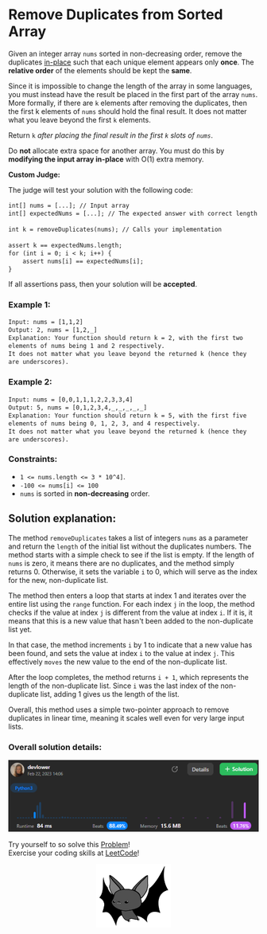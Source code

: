 # Remove Duplicates from Sorted Array

Given an integer array `nums` sorted in non-decreasing order, remove the duplicates [in-place](https://en.wikipedia.org/wiki/In-place_algorithm) such that each unique element appears only **once**. The **relative order** of the elements should be kept the **same**.

Since it is impossible to change the length of the array in some languages, you must instead have the result be placed in the first part of the array `nums`. More formally, if there are `k` elements after removing the duplicates, then the first k elements of `nums` should hold the final result. It does not matter what you leave beyond the first `k` elements.

Return `k` _after placing the final result in the first `k` slots of `nums`_.

Do **not** allocate extra space for another array. You must do this by **modifying the input array in-place** with O(1) extra memory.

**Custom Judge:**

The judge will test your solution with the following code:

```
int[] nums = [...]; // Input array
int[] expectedNums = [...]; // The expected answer with correct length

int k = removeDuplicates(nums); // Calls your implementation

assert k == expectedNums.length;
for (int i = 0; i < k; i++) {
    assert nums[i] == expectedNums[i];
}
```

If all assertions pass, then your solution will be **accepted**.

### Example 1:

```
Input: nums = [1,1,2]
Output: 2, nums = [1,2,_]
Explanation: Your function should return k = 2, with the first two elements of nums being 1 and 2 respectively.
It does not matter what you leave beyond the returned k (hence they are underscores).
```

### Example 2:

```
Input: nums = [0,0,1,1,1,2,2,3,3,4]
Output: 5, nums = [0,1,2,3,4,_,_,_,_,_]
Explanation: Your function should return k = 5, with the first five elements of nums being 0, 1, 2, 3, and 4 respectively.
It does not matter what you leave beyond the returned k (hence they are underscores).
```

### Constraints:

- `1 <= nums.length <= 3 * 10^4]`.
- `-100 <= nums[i] <= 100`
- `nums` is sorted in **non-decreasing** order.

## Solution explanation:

The method `removeDuplicates` takes a list of integers `nums` as a parameter and return the `length` of the initial list without the duplicates numbers. The method starts with a simple check to see if the list is empty. If the length of `nums` is zero, it means there are no duplicates, and the method simply returns 0. Otherwise, it sets the variable `i` to 0, which will serve as the index for the new, non-duplicate list.

The method then enters a loop that starts at index 1 and iterates over the entire list using the `range` function. For each index `j` in the loop, the method checks if the value at index `j` is different from the value at index `i`. If it is, it means that this is a new value that hasn't been added to the non-duplicate list yet.

In that case, the method increments `i` by 1 to indicate that a new value has been found, and sets the value at index `i` to the value at index `j`. This effectively `moves` the new value to the end of the non-duplicate list.

After the loop completes, the method returns `i + 1`, which represents the length of the non-duplicate list. Since `i` was the last index of the non-duplicate list, adding 1 gives us the length of the list.

Overall, this method uses a simple two-pointer approach to remove duplicates in linear time, meaning it scales well even for very large input lists.

### Overall solution details:

 <p align="center">
    <img src="src/solutionDetails.png" alt="Solution Details" width="650">
</p>

Try yourself to so solve this [Problem](https://leetcode.com/problems/remove-duplicates-from-sorted-array/)!
<br>
Exercise your coding skills at [LeetCode](https://leetcode.com)!

<p align="center">
  <img src="src/bat.png" alt="devlower logo" width="150">
</p>
